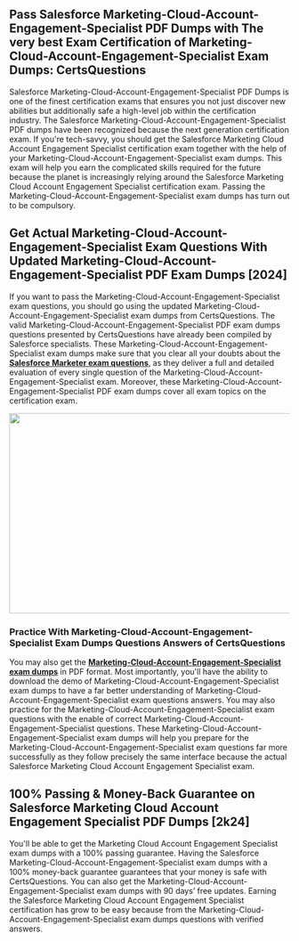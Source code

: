 <h2>Pass Salesforce Marketing-Cloud-Account-Engagement-Specialist PDF Dumps with The very best Exam Certification of Marketing-Cloud-Account-Engagement-Specialist Exam Dumps: CertsQuestions</h2>
<p>Salesforce Marketing-Cloud-Account-Engagement-Specialist PDF Dumps is one of the finest certification exams that ensures you not just discover new abilities but additionally safe a high-level job within the certification industry. The Salesforce Marketing-Cloud-Account-Engagement-Specialist PDF dumps have been recognized because the next generation certification exam. If you're tech-savvy, you should get the Salesforce Marketing Cloud Account Engagement Specialist certification exam together with the help of your Marketing-Cloud-Account-Engagement-Specialist exam dumps. This exam will help you earn the complicated skills required for the future because the planet is increasingly relying around the Salesforce Marketing Cloud Account Engagement Specialist certification exam. Passing the Marketing-Cloud-Account-Engagement-Specialist exam dumps has turn out to be compulsory.</p>
<h2>Get Actual Marketing-Cloud-Account-Engagement-Specialist Exam Questions With Updated Marketing-Cloud-Account-Engagement-Specialist PDF Exam Dumps [2024]</h2>
<p>If you want to pass the Marketing-Cloud-Account-Engagement-Specialist exam questions, you should go using the updated Marketing-Cloud-Account-Engagement-Specialist exam dumps from CertsQuestions. The valid Marketing-Cloud-Account-Engagement-Specialist PDF exam dumps questions presented by CertsQuestions have already been compiled by Salesforce specialists. These Marketing-Cloud-Account-Engagement-Specialist exam dumps make sure that you clear all your doubts about the <strong><a href="https://www.certsquestions.com/salesforce-marketer-certification.html">Salesforce Marketer exam questions</a></strong>, as they deliver a full and detailed evaluation of every single question of the Marketing-Cloud-Account-Engagement-Specialist exam. Moreover, these Marketing-Cloud-Account-Engagement-Specialist PDF exam dumps cover all exam topics on the certification exam.</p>
<p><img style="display: block; margin-left: auto; margin-right: auto;" src="https://i.imgur.com/53zZ4Bb.png" alt="" width="720" height="360" /></p>
<h3>Practice With Marketing-Cloud-Account-Engagement-Specialist Exam Dumps Questions Answers of CertsQuestions</h3>
<p>You may also get the <a href="https://www.certsquestions.com/Marketing-Cloud-Account-Engagement-Specialist-pdf-dumps.html"><strong>Marketing-Cloud-Account-Engagement-Specialist exam dumps</strong></a> in PDF format. Most importantly, you'll have the ability to download the demo of Marketing-Cloud-Account-Engagement-Specialist exam dumps to have a far better understanding of Marketing-Cloud-Account-Engagement-Specialist exam questions answers. You may also practice for the Marketing-Cloud-Account-Engagement-Specialist exam questions with the enable of correct Marketing-Cloud-Account-Engagement-Specialist questions. These Marketing-Cloud-Account-Engagement-Specialist exam dumps will help you prepare for the Marketing-Cloud-Account-Engagement-Specialist exam questions far more successfully as they follow precisely the same interface because the actual Salesforce Marketing Cloud Account Engagement Specialist exam.</p>
<h2>100% Passing &amp; Money-Back Guarantee on Salesforce Marketing Cloud Account Engagement Specialist PDF Dumps [2k24]</h2>
<p>You'll be able to get the Marketing Cloud Account Engagement Specialist exam dumps with a 100% passing guarantee. Having the Salesforce Marketing-Cloud-Account-Engagement-Specialist exam dumps with a 100% money-back guarantee guarantees that your money is safe with CertsQuestions. You can also get the Marketing-Cloud-Account-Engagement-Specialist exam dumps with 90 days&rsquo; free updates. Earning the Salesforce Marketing Cloud Account Engagement Specialist certification has grow to be easy because from the Marketing-Cloud-Account-Engagement-Specialist exam dumps questions with verified answers.</p>
